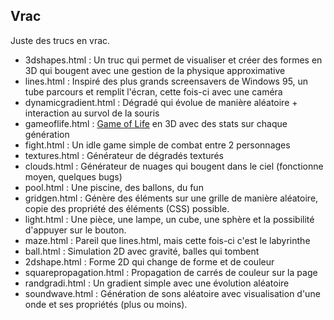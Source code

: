 ## Vrac

Juste des trucs en vrac.

- 3dshapes.html : Un truc qui permet de visualiser et créer des formes en 3D qui bougent avec une gestion de la physique approximative
- lines.html : Inspiré des plus grands screensavers de Windows 95, un tube parcours et remplit l'écran, cette fois-ci avec une caméra
- dynamicgradient.html : Dégradé qui évolue de manière aléatoire + interaction au survol de la souris
- gameoflife.html : [Game of Life](https://fr.wikipedia.org/wiki/Jeu_de_la_vie) en 3D avec des stats sur chaque génération
- fight.html : Un idle game simple de combat entre 2 personnages
- textures.html : Générateur de dégradés texturés
- clouds.html : Générateur de nuages qui bougent dans le ciel (fonctionne moyen, quelques bugs)
- pool.html : Une piscine, des ballons, du fun
- gridgen.html : Génère des éléments sur une grille de manière aléatoire, copie des propriété des éléments (CSS) possible.
- light.html : Une pièce, une lampe, un cube, une sphère et la possibilité d'appuyer sur le bouton.
- maze.html : Pareil que lines.html, mais cette fois-ci c'est le labyrinthe
- ball.html : Simulation 2D avec gravité, balles qui tombent 
- 2dshape.html : Forme 2D qui change de forme et de couleur
- squarepropagation.html : Propagation de carrés de couleur sur la page
- randgradi.html : Un gradient simple avec une évolution aléatoire
- soundwave.html : Génération de sons aléatoire avec visualisation d'une onde et ses propriétés (plus ou moins).
